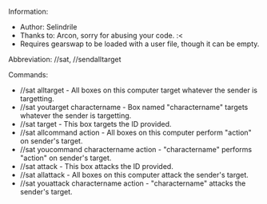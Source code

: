 Information:
* Author: Selindrile
* Thanks to: Arcon, sorry for abusing your code. :<
* Requires gearswap to be loaded with a user file, though it can be empty.

Abbreviation: //sat, //sendalltarget

Commands:
* //sat alltarget - All boxes on this computer target whatever the sender is targetting.
* //sat youtarget charactername - Box named "charactername" targets whatever the sender is targetting.
* //sat target - This box targets the ID provided.
* //sat allcommand action - All boxes on this computer perform "action" on sender's target.
* //sat youcommand charactername action - "charactername" performs "action" on sender's target.
* //sat attack - This box attacks the ID provided.
* //sat allattack - All boxes on this computer attack the sender's target.
* //sat youattack charactername action - "charactername" attacks the sender's target.